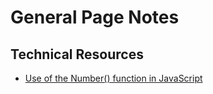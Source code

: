 # General Page Notes

## Technical Resources

- [Use of the Number() function in JavaScript](https://www.dyn-web.com/javascript/type/)

